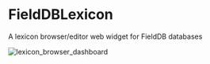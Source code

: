 # FieldDBLexicon
A lexicon browser/editor web widget for FieldDB databases

![lexicon_browser_dashboard](https://f.cloud.github.com/assets/196199/2366164/8555cb70-a6f3-11e3-93ec-140fcaad2294.png)
